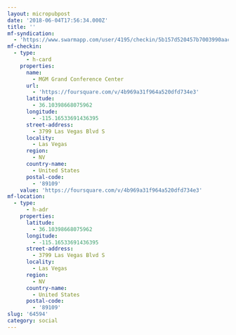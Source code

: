 ```yaml
---
layout: micropubpost
date: '2018-06-04T17:56:34.000Z'
title: ''
mf-syndication:
  - 'https://www.swarmapp.com/user/4195/checkin/5b157d520457b7003990aacb'
mf-checkin:
  - type:
      - h-card
    properties:
      name:
        - MGM Grand Conference Center
      url:
        - 'https://foursquare.com/v/4b969a31f964a520dfd734e3'
      latitude:
        - 36.10398668075962
      longitude:
        - -115.16533691436395
      street-address:
        - 3799 Las Vegas Blvd S
      locality:
        - Las Vegas
      region:
        - NV
      country-name:
        - United States
      postal-code:
        - '89109'
    value: 'https://foursquare.com/v/4b969a31f964a520dfd734e3'
mf-location:
  - type:
      - h-adr
    properties:
      latitude:
        - 36.10398668075962
      longitude:
        - -115.16533691436395
      street-address:
        - 3799 Las Vegas Blvd S
      locality:
        - Las Vegas
      region:
        - NV
      country-name:
        - United States
      postal-code:
        - '89109'
slug: '64594'
category: social
---
```

